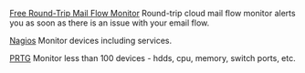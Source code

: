 [Free Round-Trip Mail Flow Monitor](https://www.everycloudtech.com/free-mail-flow-monitor)  Round-trip cloud mail flow monitor alerts you as soon as there is an issue with your email flow.

[Nagios](https://www.nagios.org/) Monitor devices including services.

[PRTG](https://www.paessler.com/prtg)  Monitor less than 100 devices - hdds, cpu, memory, switch ports, etc.
